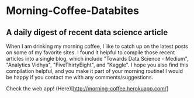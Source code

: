 # Morning-Coffee-Databites

## A daily digest of recent data science article
When I am drinking my morning coffee, I like to catch up on the latest posts on some of my favorite sites. I found it helpful to compile those recent articles into a single blog, which include "Towards Data Science - Medium", "Analytics Vidhya", "FiveThirtyEight", and "Kaggle". I hope you also find this compilation helpful, and you make it part of your morning routine! I would be happy if you contact me with any comments/suggestions.

Check the web app! (Here)[http://morning-coffee.herokuapp.com/]
